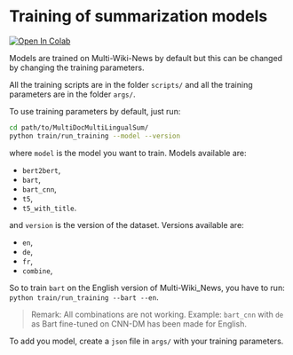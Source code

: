# Training of summarization models

[![Open In Colab](https://colab.research.google.com/assets/colab-badge.svg)](https://colab.research.google.com/drive/15mhkhI7sNATanwGHqmh9ZO69AngAUg37?usp=sharing)

Models are trained on Multi-Wiki-News by default but this can be changed by changing the training parameters.

All the training scripts are in the folder ``scripts/`` and all the training parameters are in the folder ``args/``.

To use training parameters by default, just run:

```bash
cd path/to/MultiDocMultiLingualSum/
python train/run_training --model --version
```
where ``model`` is the model you want to train. Models available are:

- ``bert2bert``,
- ``bart``,
- ``bart_cnn``,
- ``t5``,
- ``t5_with_title``.

and ``version`` is the version of the dataset. Versions available are:

- ``en``,
- ``de``,
- ``fr``,
- ``combine``,

So to train ``bart`` on the English version of Multi-Wiki_News, you have to run: ``python train/run_training --bart --en``.

> Remark: All combinations are not working. Example: ``bart_cnn`` with ``de`` as Bart fine-tuned on CNN-DM has been made for English.

To add you model, create a ``json`` file in ``args/`` with your training parameters.
